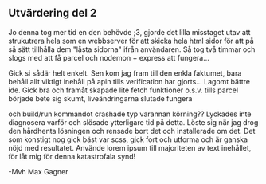 ## Utvärdering del 2
Jo denna tog mer tid en den behövde ;3, gjorde det lilla misstaget utav att strukutrera hela som en webbserver för att skicka hela html sidor för att på så sätt tillhålla dem "låsta sidorna" ifrån användaren. Så tog två timmar och slogs med att få parcel och nodemon + express att fungera...

Gick si sådär helt enkelt. Sen kom jag fram till den enkla faktumet, bara behåll allt viktigt inehåll på apin tills verification har gjorts... Lagomt bättre ide. Gick bra och framåt skapade lite fetch funktioner o.s.v. tills parcel började bete sig skumt, liveändringarna slutade fungera

och build/run kommandot crashade typ varannan körning?? Lyckades inte diagnosera varför och slösade ytterligare tid på detta. Löste sig när jag drog den hårdhenta lösningen och rensade bort det och installerade om det. Det som konstigt nog gick bäst var scss,
gick fort och utforma och är ganska nöjd med resultatet. Använde lorem ipsum till majoriteten av text inehållet, för låt mig för denna katastrofala synd!

-Mvh Max Gagner
